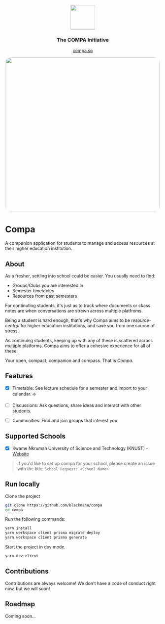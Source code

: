 <p align="center"><img src="client/public/sym-outline.svg" width="80"/></p>

<h3 align="center">The COMPA Initiative</h3>
<p align="center"><a href="https://compa.so">compa.so</a></p>

<p align="center"><img src="assets/sc-timetable.png" style="border-radius: 1rem" width="500"/></p>

# Compa

A companion application for students to manage and access resources at their higher education institution.

## About

As a fresher, settling into school could be easier. You usually need to find:

- Groups/Clubs you are interested in
- Semester timetables
- Resources from past semesters

For continuting students, it's just as to track where documents or ckass notes are when conversations are strewn across multiple platfroms.

Being a student is hard enough, that's why Compa aims to be _resource-central_ for higher education institutions, and save you from one source of stress.

As continuing students, keeping up with any of these is scattered across multiple platforms. Compa aims to offer a cohesive experience for all of these.

Your open, compact, companion and compass. That is _Compa_.

## Features

- [x] Timetable: See lecture schedule for a semester and import to your calendar. ❇️

- [ ] Discussions: Ask questions, share ideas and interact with other students.

- [ ] Communities: Find and join groups that interest you.

## Supported Schools

- [x] Kwame Nkrumah University of Science and Technology (KNUST) - [Website](https://knust.compa.so)

> If you'd like to set up compa for your school, please create an issue with the title: `School Request: <School Name>`.

## Run locally

Clone the project

```bash
git clone https://github.com/blackmann/compa
cd compa
```

Run the following commands:

```bash
yarn install
yarn workspace client prisma migrate deploy
yarn workspace client prisma generate
```

Start the project in dev mode.

```bash
yarn dev:client
```

## Contributions

Contributions are always welcome! We don't have a code of conduct right now, but we will soon!

## Roadmap

Coming soon...
